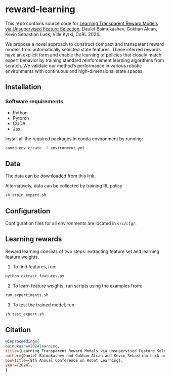 # reward-learning
This repo contains source code for 
[Learning Transparent Reward Models via Unsupervised Feature Selection](https://openreview.net/forum?id=2sg4PY1W9d),
Daulet Baimukashev, Gokhan Alcan, Kevin Sebastian Luck, Ville Kyrki, CoRL 2024.

We propose a novel approach to construct compact and transparent reward models from automatically selected state features. These inferred rewards have an explicit form and enable the learning of policies that closely match expert
behavior by training standard reinforcement learning algorithms from scratch. We
validate our method’s performance in various robotic environments with continuous and high-dimensional state spaces.

## Installation

### Software requirements
* Python
* Pytorch
* CUDA
* Jax

Install all the required packages in conda environment by running:

```sh
conda env create -f environment.yml
```

## Data
The data can be downloaded from this [link](https://drive.google.com/drive/folders/1by0v5mVIfiayZ_b03xRjamwzEoHdGzMV?usp=drive_link),

Alternatively, data can be collected by training RL policy

```sh
sh train_expert.sh
```

## Configuration
Configuration files for all environments are located in ```src/cfg/```.

## Learning rewards
Reward learning consists of two steps: extracting feature set and learning feature weights.

1. To find features, run:

```sh
python extract_features.py
```

2. To learn feature weights, run scripts using the examples from:

```sh
run_expertiments.sh
```

3. To test the trained model, run
```sh
sh test_expert.sh
```

## Citation
```bibtex
@inproceedings{
baimukashev2024learning,
title={Learning Transparent Reward Models via Unsupervised Feature Selection},
author={Daulet Baimukashev and Gokhan Alcan and Kevin Sebastian Luck and Ville Kyrki},
booktitle={8th Annual Conference on Robot Learning},
year={2024},
}
```